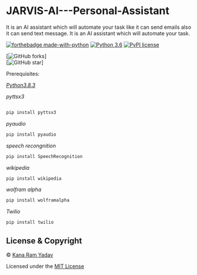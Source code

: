 # JARVIS-AI---Personal-Assistant
It is an AI assistant which will automate your task like it can send emails also it can send text message. It is an AI assistant which will automate your task.

[![forthebadge made-with-python](http://ForTheBadge.com/images/badges/made-with-python.svg)](https://www.python.org/)                   [![Python 3.6](https://img.shields.io/badge/python-3.8-blue.svg)](https://www.python.org/downloads/release/python-360/)                   [![PyPI license](https://img.shields.io/pypi/l/ansicolortags.svg)](https://pypi.python.org/pypi/ansicolortags/)
 
 [![GitHub forks](https://img.shields.io/github/forks/imkanaram/JARVIS-AI---Personal-Assistant?style=social)]               
 [![GitHub star](https://img.shields.io/github/stars/imkanaram/JARVIS-AI---Personal-Assistant?style=social)]



Prerequisites:




*[Python3.8.3](https://www.python.org/downloads/release/python-383/)*



*pyttsx3*
```python

pip install pyttsx3
```
*pyaudio*
```python
pip install pyaudio
```
*speech recongnition*
```python
pip install SpeechRecognition
```
*wikipedia*
```python
pip install wikipedia
```
*wolfram alpha*
```python
pip install wolframalpha
```
*Twilio*
```python
pip install twilio
```

## License & Copyright
© [Kana Ram Yadav](https://imkanaram.github.io/)

Licensed under the [MIT License](License)
